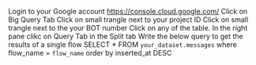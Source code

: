 Login to your Google account https://console.cloud.google.com/
Click on Big Query Tab 
Click on small trangle next to your project ID
Click on small trangle next to the your BOT number
Click on any of the table.
In the right pane clikc on Query Tab in the Split tab
Write the below query to get the results of a single flow
SELECT * FROM `your_dataset.messages` where flow_name = `flow_name` order by inserted_at DESC
